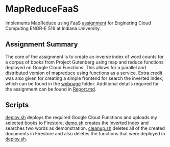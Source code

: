 # MapReduceFaaS
Implements MapReduce using FaaS [assignment](https://cgi.luddy.indiana.edu/~prateeks/cloud/faas-mr.html) for Enginering Cloud Computing ENGR-E 516 at Indiana University.

## Assignment Summary
The core of the assignment is to create an inverse index of word counts for a corpus of books from Project Gutenberg using map and reduce functions deployed on Google Cloud Functions. This allows for a parallel and distributed version of mapreduce using functions as a service. Extra credit was also given for creating a simple frontend for search the inverted index, which can be found in the [webpage](./webpage) folder. Additional details required for the assignment can be found in [Report.md](Report.md).

## Scripts
[deploy.sh](deploy.sh) deploys the required Google Cloud Functions and uploads my selected books to Firestore. [demo.sh](demo.sh) creates the inverted index and searches two words as demonstration. [cleanup.sh](cleanup.sh) deletes all of the created documents in Firestore and also deletes the functions that were deployed in [deploy.sh](deploy.sh).
